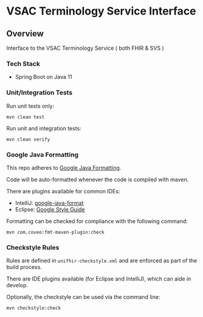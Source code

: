 # VSAC Terminology Service Interface

## Overview
Interface to the VSAC Terminology Service ( both FHIR & SVS )



### Tech Stack
* Spring Boot on Java 11

### Unit/Integration Tests
Run unit tests only:
```commandline
mvn clean test
```

Run unit and integration tests:
```commandline
mvn clean verify
```

### Google Java Formatting
This repo adheres to [Google Java Formatting](https://github.com/google/google-java-format).

Code will be auto-formatted whenever the code is compiled with maven.

There are plugins available for common IDEs:
* IntelliJ: [google-java-format](https://github.com/google/google-java-format/blob/master/README.md#intellij-android-studio-and-other-jetbrains-ides)
* Eclipse: [Google Style Guide](https://github.com/google/google-java-format/blob/master/README.md#eclipse)

Formatting can be checked for compliance with the following command:
``` commandline
mvn com.coveo:fmt-maven-plugin:check
```

### Checkstyle Rules
Rules are defined in `unifhir-checkstyle.xml` and are enforced as part of the build process.

There are IDE plugins available (for Eclipse and IntelliJ), which can aide in develop.

Optionally, the checkstyle can be used via the command line:
```commandline
mvn checkstyle:check
```

